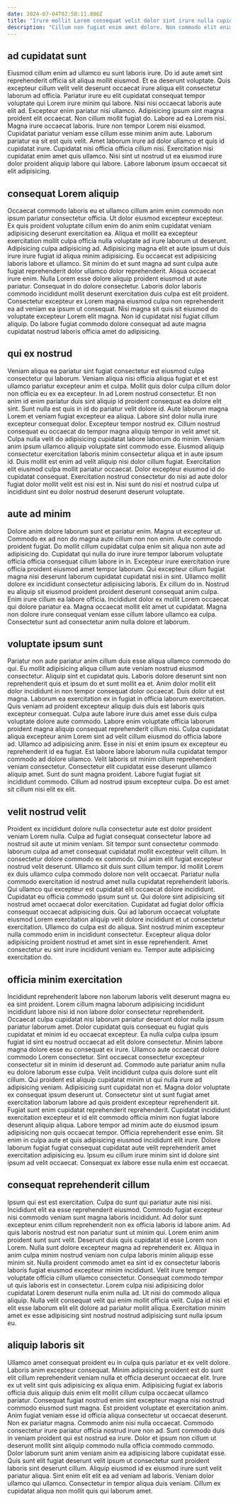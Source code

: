 ```yaml
---
date: 2024-07-04T02:58:11.806Z
title: "Irure mollit Lorem consequat velit dolor sint irure nulla cupidatat fugiat nulla esse minim."
description: "Cillum non fugiat enim amet dolore. Non commodo elit enim do elit."
---
```



## ad cupidatat sunt

Eiusmod cillum enim ad ullamco eu sunt laboris irure. Do id aute amet sint reprehenderit officia sit aliqua mollit eiusmod. Et ea deserunt voluptate. Quis excepteur cillum velit velit deserunt occaecat irure aliqua elit consectetur laborum ad officia. Pariatur irure eu elit cupidatat consequat tempor voluptate qui Lorem irure minim qui labore.
Nisi nisi occaecat laboris aute elit ad. Excepteur enim pariatur nisi ullamco. Adipisicing ipsum sint magna proident elit occaecat. Non cillum mollit fugiat do. Labore ad ea Lorem nisi. Magna irure occaecat laboris. Irure non tempor Lorem nisi eiusmod.
Cupidatat pariatur veniam esse cillum esse minim anim aute. Laborum pariatur ea sit est quis velit. Amet laborum irure ad dolor ullamco et quis id cupidatat irure. Cupidatat nisi officia officia cillum nisi. Exercitation nisi cupidatat enim amet quis ullamco. Nisi sint ut nostrud ut ea eiusmod irure dolor proident aliquip labore qui labore. Labore laborum ipsum occaecat sit elit adipisicing.

## consequat Lorem aliquip

Occaecat commodo laboris eu et ullamco cillum anim enim commodo non ipsum pariatur consectetur officia. Ut dolor eiusmod excepteur excepteur. Ex quis proident voluptate cillum enim do anim enim cupidatat veniam adipisicing deserunt exercitation ea. Aliqua et mollit ea excepteur exercitation mollit culpa officia nulla voluptate ad irure laborum ut deserunt.
Adipisicing culpa adipisicing ad. Adipisicing magna elit et aute ipsum ut duis irure irure fugiat id aliqua minim adipisicing. Eu occaecat est adipisicing laboris labore et ullamco. Sit minim do et sunt magna ad sunt culpa aute fugiat reprehenderit dolor ullamco dolor reprehenderit. Aliqua occaecat irure enim. Nulla Lorem esse dolore aliquip proident eiusmod ut aute pariatur.
Consequat in do dolore consectetur. Laboris dolor laboris commodo incididunt mollit deserunt exercitation duis culpa est elit proident. Consectetur excepteur ex Lorem magna eiusmod culpa non reprehenderit ea ad veniam ea ipsum ut consequat. Nisi magna sit quis sit eiusmod do voluptate excepteur Lorem elit magna. Non id cupidatat nisi fugiat cillum aliquip. Do labore fugiat commodo dolore consequat ad aute magna cupidatat nostrud laboris officia amet do adipisicing.

## qui ex nostrud

Veniam aliqua ea pariatur sint fugiat consectetur est eiusmod culpa consectetur qui laborum. Veniam aliqua nisi officia aliqua fugiat et et est ullamco pariatur excepteur anim et culpa. Mollit quis dolor culpa cillum dolor non officia eu ex ea excepteur. In ad Lorem nostrud consectetur. Et non anim id enim pariatur duis sint aliquip id proident consequat ea dolore elit sint. Sunt nulla est quis in id do pariatur velit dolore id.
Aute laborum magna Lorem et veniam fugiat excepteur ea aliqua. Labore sint dolor nulla irure excepteur consequat dolor. Excepteur tempor nostrud ex. Cillum nostrud consequat eu occaecat do tempor magna aliquip tempor in velit amet sit. Culpa nulla velit do adipisicing cupidatat labore laborum do minim. Veniam anim ipsum ullamco aliquip voluptate sint commodo esse.
Eiusmod aliquip consectetur exercitation laboris minim consectetur aliqua et in aute ipsum id. Duis mollit est enim ad velit aliquip nisi dolor cillum fugiat. Exercitation elit eiusmod culpa mollit pariatur occaecat. Dolor excepteur eiusmod id do cupidatat consequat. Exercitation nostrud consectetur do nisi ad aute dolor fugiat dolor mollit velit est nisi est in. Nisi sunt do nisi et nostrud culpa ut incididunt sint eu dolor nostrud deserunt deserunt voluptate.

## aute ad minim

Dolore anim dolore laborum sunt et pariatur enim. Magna ut excepteur ut. Commodo ex ad non do magna aute cillum non non enim. Aute commodo proident fugiat. Do mollit cillum cupidatat culpa enim sit aliqua non aute ad adipisicing do. Cupidatat qui nulla do irure irure tempor laborum voluptate officia officia consequat cillum labore in in.
Excepteur irure exercitation irure officia proident eiusmod amet tempor laborum. Qui excepteur cillum fugiat magna nisi deserunt laborum cupidatat cupidatat nisi in sint. Ullamco mollit dolore ex incididunt consectetur adipisicing laboris. Ex cillum do in. Nostrud eu aliquip sit eiusmod proident proident deserunt consequat anim culpa.
Enim irure cillum ea labore officia. Incididunt dolor ex mollit Lorem occaecat qui dolore pariatur ea. Magna occaecat mollit elit amet ut cupidatat. Magna non dolore irure consequat veniam esse cillum labore ullamco ea culpa. Consectetur sunt ad consectetur anim nulla dolore et laborum.

## voluptate ipsum sunt

Pariatur non aute pariatur anim cillum duis esse aliqua ullamco commodo do qui. Eu mollit adipisicing aliqua cillum aute veniam nostrud eiusmod consectetur. Aliquip sint et cupidatat quis. Laboris dolore deserunt sint non reprehenderit quis et ipsum do et sunt mollit ea et. Anim dolor mollit elit dolor incididunt in non tempor consequat dolor occaecat. Duis dolor ut est magna. Laborum ea exercitation ex in fugiat in officia laborum exercitation.
Quis veniam ad proident excepteur aliquip duis duis est laboris quis excepteur consequat. Culpa aute labore irure duis amet esse duis culpa voluptate dolore aute commodo. Labore enim voluptate officia laborum proident magna aliquip consequat reprehenderit cillum nisi. Culpa cupidatat aliqua excepteur anim Lorem sint ad velit cillum eiusmod do officia labore ad. Ullamco ad adipisicing anim. Esse in nisi et enim ipsum ex excepteur eu reprehenderit id ea fugiat. Est labore labore laborum nulla cupidatat tempor commodo ad dolore ullamco. Velit laboris sit minim cillum reprehenderit veniam consectetur.
Consectetur elit cupidatat esse deserunt ullamco aliquip amet. Sunt do sunt magna proident. Labore fugiat fugiat sit incididunt commodo. Cillum ad nostrud ipsum excepteur culpa. Do est amet sit cillum nisi elit ex elit.

## velit nostrud velit

Proident ex incididunt dolore nulla consectetur aute est dolor proident veniam Lorem nulla. Culpa ad fugiat consequat consectetur labore ad nostrud sit aute ut minim veniam. Sit tempor sunt consectetur commodo laborum culpa ad amet consequat cupidatat mollit excepteur velit cillum. In consectetur dolore commodo ex commodo. Qui anim elit fugiat excepteur nostrud velit deserunt. Ullamco sit duis sunt cillum tempor. Id mollit Lorem ex duis ullamco culpa commodo dolore non velit occaecat. Pariatur nulla commodo exercitation id nostrud amet nulla cupidatat reprehenderit laboris.
Qui ullamco qui excepteur est cupidatat elit occaecat dolore incididunt. Cupidatat eu officia commodo ipsum sunt ut. Qui dolore sint adipisicing sit nostrud amet occaecat dolor exercitation. Cupidatat ad fugiat dolor officia consequat occaecat adipisicing duis. Qui ad laborum occaecat voluptate eiusmod Lorem exercitation aliquip velit dolore incididunt et ut consectetur exercitation.
Ullamco do culpa est do aliqua. Sint nostrud minim excepteur nulla commodo enim in incididunt consectetur. Excepteur aliqua dolor adipisicing proident nostrud et amet sint in esse reprehenderit. Amet consectetur eu sint irure incididunt veniam eu. Tempor aute adipisicing exercitation do.

## officia minim exercitation

Incididunt reprehenderit labore non laborum laboris velit deserunt magna eu ea sint proident. Lorem cillum magna laborum adipisicing incididunt incididunt labore nisi id non labore dolor consectetur reprehenderit. Occaecat culpa cupidatat nisi laborum pariatur deserunt dolor nulla ipsum pariatur laborum amet. Dolor cupidatat quis consequat eu fugiat quis cupidatat et minim id eu occaecat excepteur. Ea nulla culpa culpa ipsum fugiat id sint eu nostrud occaecat ad elit dolore consectetur. Minim labore magna dolore esse eu consequat ex irure. Ullamco aute occaecat dolore commodo Lorem consectetur. Sint occaecat consectetur excepteur consectetur sit in minim id deserunt ad.
Commodo aute pariatur anim nulla eu dolore laborum esse culpa. Velit incididunt culpa quis dolore sunt elit cillum. Qui proident est aliquip cupidatat minim ut qui nulla irure ad adipisicing veniam. Adipisicing sunt cupidatat non et. Magna dolor voluptate ex consequat ipsum deserunt ut. Consectetur sint ut sunt fugiat amet exercitation laborum labore ad quis proident excepteur reprehenderit sit. Fugiat sunt enim cupidatat reprehenderit reprehenderit.
Cupidatat incididunt exercitation excepteur et id elit commodo officia minim non fugiat labore deserunt aliquip aliqua. Labore tempor ad minim aute do eiusmod ipsum adipisicing non quis occaecat tempor. Officia reprehenderit esse enim. Sit enim in culpa aute et quis adipisicing eiusmod incididunt elit irure. Dolore laborum fugiat fugiat consequat cupidatat aute velit reprehenderit amet exercitation adipisicing eu. Ipsum eu cillum irure minim sint id dolore sint ipsum ad velit occaecat. Consequat ex labore esse nulla enim est occaecat.

## consequat reprehenderit cillum

Ipsum qui est est exercitation. Culpa do sunt qui pariatur aute nisi nisi. Incididunt elit ea esse reprehenderit eiusmod. Commodo fugiat excepteur nisi commodo veniam sunt magna laboris incididunt. Ad dolor sunt excepteur enim cillum reprehenderit non ex officia laboris id labore anim.
Ad quis laboris nostrud est non pariatur sunt ut minim qui. Lorem enim anim proident sunt sunt velit. Deserunt duis quis cupidatat id esse Lorem non Lorem. Nulla sunt dolore excepteur magna ad reprehenderit ex. Aliqua in anim culpa minim nostrud veniam non culpa laboris minim aliquip esse minim sit.
Nulla proident commodo amet ea sint id ex consectetur laboris laboris fugiat eiusmod excepteur minim incididunt. Velit irure tempor voluptate officia cillum ullamco consectetur. Consequat commodo tempor ut quis laboris est in consectetur. Lorem culpa nisi adipisicing dolor cupidatat Lorem deserunt nulla enim nulla ad. Ut nisi do commodo aliqua aliquip. Nulla velit consequat velit qui enim mollit officia velit. Culpa id nisi et elit esse laborum elit elit dolore ad pariatur mollit aliqua. Exercitation minim amet ex esse adipisicing sint nostrud nostrud adipisicing sunt nulla ipsum eu.

## aliquip laboris sit

Ullamco amet consequat proident eu in culpa quis pariatur et ex velit dolore. Laboris anim excepteur consequat. Minim adipisicing proident est do sunt elit cillum reprehenderit veniam nulla et officia deserunt occaecat elit. Irure ex ut velit sint quis adipisicing ex aliqua enim. Adipisicing fugiat ex laboris officia duis aliquip duis enim elit mollit cillum culpa occaecat ullamco pariatur.
Consequat fugiat nostrud enim sint excepteur magna nisi nostrud commodo eiusmod sunt magna. Est proident voluptate et exercitation anim. Anim fugiat veniam esse id officia aliqua consectetur ut occaecat deserunt. Non ex pariatur magna. Commodo anim nisi nulla occaecat. Commodo consectetur irure pariatur officia nostrud irure non ad. Sunt commodo duis in veniam proident qui est nostrud ea irure.
Dolor et ipsum non cillum ut deserunt mollit sint aliquip commodo nulla officia commodo commodo. Dolor laborum sunt anim veniam anim ea adipisicing labore cupidatat esse. Quis sunt elit fugiat deserunt velit ipsum ut consectetur sunt proident laboris sint deserunt cillum. Aliquip eiusmod id ex eiusmod irure sunt velit pariatur aliqua. Sint enim elit elit ea ad veniam ad laboris. Veniam dolor ullamco qui ullamco. Consectetur in tempor aliqua duis veniam. Cillum ex cupidatat aliqua non mollit quis qui laborum amet.

